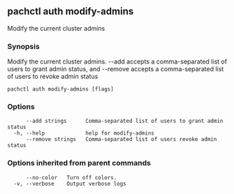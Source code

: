 ## pachctl auth modify-admins

Modify the current cluster admins

### Synopsis

Modify the current cluster admins. --add accepts a comma-separated list of users
to grant admin status, and --remove accepts a comma-separated list of users to
revoke admin status

```
pachctl auth modify-admins [flags]
```

### Options

```
      --add strings      Comma-separated list of users to grant admin status
  -h, --help             help for modify-admins
      --remove strings   Comma-separated list of users revoke admin status
```

### Options inherited from parent commands

```
      --no-color   Turn off colors.
  -v, --verbose    Output verbose logs
```
